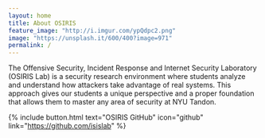 ```yaml
---
layout: home
title: About OSIRIS
feature_image: "http://i.imgur.com/ypQdpc2.png"
image: "https://unsplash.it/600/400?image=971"
permalink: /
---
```


  The Offensive Security, Incident Response and Internet Security Laboratory (OSIRIS Lab) is a security research environment where students analyze and understand how attackers take advantage of real systems. This approach gives our students a unique perspective and a proper foundation that allows them to master any area of security at NYU Tandon.

{% include button.html text="OSIRIS GitHub" icon="github" link="https://github.com/isislab" %}
